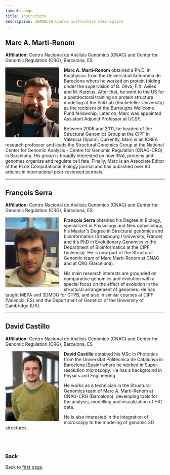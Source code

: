```yaml
---
layout: page
title: Instructors
description: 3DAROC18 Course instructors description
---
```


## Marc A. Marti-Renom
**Affiliation:** Centro Nacional de Análisis Genómico (CNAG) and Center for Genomic Regulation (CRG), Barcelona, ES

<img src="./images/instructors/Marc_Marti-Renom.jpeg" height="220px" width="170px" align="left" style="margin-right: 3%; margin-bottom: 0.3em;">

**Marc A. Marti-Renom** obtained a Ph.D. in Biophysics from the Universidad Autonoma de Barcelona where he worked on protein folding under the supervision of B. Oliva, F.X. Aviles and M. Karplus. After that, he went to the US for a postdoctoral training on protein structure modeling at the Sali Lab (Rockefeller University) as the recipient of the Burroughs Wellcome Fund fellowship. Later on, Marc was appointed Assistant Adjunct Professor at UCSF. 

Between 2006 and 2011, he headed of the Structural Genomics Group at the CIPF in Valencia (Spain). Currently, Marc is an ICREA research professor and leads the Structural Genomics Group at the National Center for Genomic Analysis - Centre for Genomic Regulation (CNAG-CRG) in Barcelona. His group is broadly interested on how RNA, proteins and genomes organize and regulate cell fate. Finally, Marc is an Associate Editor of the PLoS Computational Biology journal and has published over 90 articles in international peer-reviewed journals.

---

## François Serra
**Affiliation:** Centro Nacional de Análisis Genómico (CNAG) and Center for Genomic Regulation (CRG), Barcelona, ES

<img src="./images/instructors/Francois_Serra.jpg" height="220px" width="170px" align="left" style="margin-right: 3%; margin-bottom: 0.3em;">

**François Serra** obtained his Degree in Biology, specialized in Physiology and Neurophysiology, his Master's Degree in Structural genomics and bioinformatics (Strasbourg I University, France) and it's PhD in Evolutionary Genomics in the Department of Bioinformatics at the CIPF (Valencia). He is now part of the Structural Genomic team of Marc Marti-Renom at CNAG and at CRG (Barcelona). 

His main research interests are grounded on comparative genomics and evolution with a special focus on the effect of evolution in the structural arrangement of genomes. He has taught MEPA and 3DMOG for GTPB, and also in similar courses at CIPF (Valencia, ES) and the Department of Genetics of the University of Cambridge (UK).

---

## David Castillo
**Affiliation:** Centro Nacional de Análisis Genómico (CNAG) and Center for Genomic Regulation (CRG), Barcelona, ES

<img src="./images/instructors/David_Castillo.JPG" height="220px" width="170px" align="left" style="margin-right: 3%; margin-bottom: 0.3em;">

**David Castillo**  obtained his MSc in Photonics from the Universitat Politècnica de Catalunya in Barcelona (Spain) where he worked in Super-resolution microscopy. He has a background in Physics and Engineering. 

He works as a technician in the Structural Genomics team of Marc A. Martí-Renom at CNAG-CRG (Barcelona), developing tools for the analysis, modelling and visualization of HiC data. 

He is also interested in the integration of microscopy to the modeling of genomic 3D structures.

<br/>
<br/>

### Back

Back to [first page](https://maccardoso.github.io/3DAROC18/).
